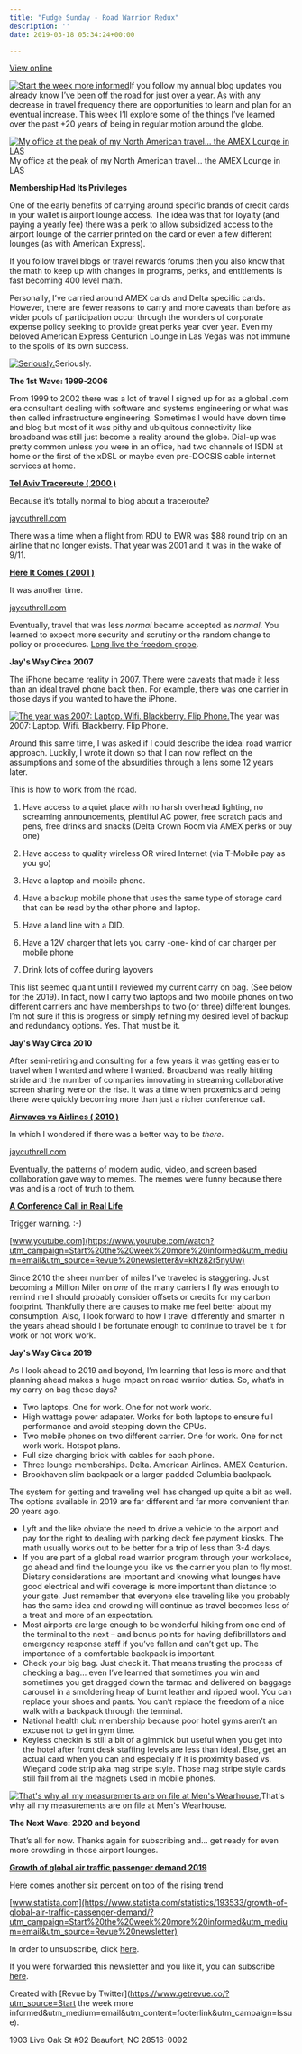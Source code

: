 ```yaml
---
title: "Fudge Sunday - Road Warrior Redux"
description: ''
date: 2019-03-18 05:34:24+00:00

---
```


[View online](https://sunday.fudge.org/issues/fudge-sunday-road-warrior-redux-165427?utm_campaign=Issue&utm_content=view_in_browser&utm_medium=email&utm_source=Start+the+week+more+informed)

[![Start the week more informed](https://bucketeer-e05bbc84-baa3-437e-9518-adb32be77984.s3.amazonaws.com/public/images/eb7f2a0d-aec5-4b70-945a-f047aac5c3ff_1200x115.png "Start the week more informed")](https://substackcdn.com/image/fetch/f_auto,q_auto:good,fl_progressive:steep/https%3A%2F%2Fbucketeer-e05bbc84-baa3-437e-9518-adb32be77984.s3.amazonaws.com%2Fpublic%2Fimages%2Feb7f2a0d-aec5-4b70-945a-f047aac5c3ff_1200x115.png)If you follow my annual blog updates you already know [I’ve been off the road for just over a year](https://jaycuthrell.com/my-eighth-year-at-vce/?utm_campaign=Start%20the%20week%20more%20informed&utm_medium=email&utm_source=Revue%20newsletter). As with any decrease in travel frequency there are opportunities to learn and plan for an eventual increase. This week I’ll explore some of the things I’ve learned over the past +20 years of being in regular motion around the globe.

[![My office at the peak of my North American travel... the AMEX Lounge in LAS](https://bucketeer-e05bbc84-baa3-437e-9518-adb32be77984.s3.amazonaws.com/public/images/37df88d9-1a34-4d7a-9b4a-dea8ce6193fe_600x600.jpeg "My office at the peak of my North American travel... the AMEX Lounge in LAS")](https://substackcdn.com/image/fetch/f_auto,q_auto:good,fl_progressive:steep/https%3A%2F%2Fbucketeer-e05bbc84-baa3-437e-9518-adb32be77984.s3.amazonaws.com%2Fpublic%2Fimages%2F37df88d9-1a34-4d7a-9b4a-dea8ce6193fe_600x600.jpeg)My office at the peak of my North American travel... the AMEX Lounge in LAS

 **Membership Had Its Privileges**

One of the early benefits of carrying around specific brands of credit cards in your wallet is airport lounge access. The idea was that for loyalty (and paying a yearly fee) there was a perk to allow subsidized access to the airport lounge of the carrier printed on the card or even a few different lounges (as with American Express).

If you follow travel blogs or travel rewards forums then you also know that the math to keep up with changes in programs, perks, and entitlements is fast becoming 400 level math.

Personally, I’ve carried around AMEX cards and Delta specific cards. However, there are fewer reasons to carry and more caveats than before as wider pools of participation occur through the wonders of corporate expense policy seeking to provide great perks year over year. Even my beloved American Express Centurion Lounge in Las Vegas was not immune to the spoils of its own success.

[![Seriously.](https://bucketeer-e05bbc84-baa3-437e-9518-adb32be77984.s3.amazonaws.com/public/images/b485e906-00bd-431c-9f4b-07d46d04d6b7_600x450.jpeg "Seriously.")](https://substackcdn.com/image/fetch/f_auto,q_auto:good,fl_progressive:steep/https%3A%2F%2Fbucketeer-e05bbc84-baa3-437e-9518-adb32be77984.s3.amazonaws.com%2Fpublic%2Fimages%2Fb485e906-00bd-431c-9f4b-07d46d04d6b7_600x450.jpeg)Seriously.

 **The 1st Wave: 1999-2006**

From 1999 to 2002 there was a lot of travel I signed up for as a global .com era consultant dealing with software and systems engineering or what was then called infrastructure engineering. Sometimes I would have down time and blog but most of it was pithy and ubiquitous connectivity like broadband was still just become a reality around the globe. Dial-up was pretty common unless you were in an office, had two channels of ISDN at home or the first of the xDSL or maybe even pre-DOCSIS cable internet services at home.

**[Tel Aviv Traceroute ( 2000 )](https://jaycuthrell.com/tel-aviv-traceroute/?utm_campaign=Start%20the%20week%20more%20informed&utm_medium=email&utm_source=Revue%20newsletter)**

Because it’s totally normal to blog about a traceroute?

[jaycuthrell.com](https://jaycuthrell.com/tel-aviv-traceroute/?utm_campaign=Start%20the%20week%20more%20informed&utm_medium=email&utm_source=Revue%20newsletter)

There was a time when a flight from RDU to EWR was $88 round trip on an airline that no longer exists. That year was 2001 and it was in the wake of 9/11.

**[Here It Comes ( 2001 )](https://jaycuthrell.com/here-it-comes/?utm_campaign=Start%20the%20week%20more%20informed&utm_medium=email&utm_source=Revue%20newsletter)**

It was another time.

[jaycuthrell.com](https://jaycuthrell.com/here-it-comes/?utm_campaign=Start%20the%20week%20more%20informed&utm_medium=email&utm_source=Revue%20newsletter)

Eventually, travel that was less *normal* became accepted as *normal*. You learned to expect more security and scrutiny or the random change to policy or procedures. [Long live the freedom grope](https://www.tsa.gov/news/releases/2013/07/19/tsa-launch-application-program-tsa-precheck?utm_campaign=Start%20the%20week%20more%20informed&utm_medium=email&utm_source=Revue%20newsletter).

 **Jay's Way Circa 2007**

The iPhone became reality in 2007. There were caveats that made it less than an ideal travel phone back then. For example, there was one carrier in those days if you wanted to have the iPhone.

[![The year was 2007: Laptop. Wifi. Blackberry. Flip Phone.](https://bucketeer-e05bbc84-baa3-437e-9518-adb32be77984.s3.amazonaws.com/public/images/36827ef3-820f-4c66-b1f9-5cc3bb99fcd2_600x450.jpeg "The year was 2007: Laptop. Wifi. Blackberry. Flip Phone.")](https://substackcdn.com/image/fetch/f_auto,q_auto:good,fl_progressive:steep/https%3A%2F%2Fbucketeer-e05bbc84-baa3-437e-9518-adb32be77984.s3.amazonaws.com%2Fpublic%2Fimages%2F36827ef3-820f-4c66-b1f9-5cc3bb99fcd2_600x450.jpeg)The year was 2007: Laptop. Wifi. Blackberry. Flip Phone.

Around this same time, I was asked if I could describe the ideal road warrior approach. Luckily, I wrote it down so that I can now reflect on the assumptions and some of the absurdities through a lens some 12 years later.

This is how to work from the road.

1) Have access to a quiet place with no harsh overhead lighting, no screaming announcements, plentiful AC power, free scratch pads and pens, free drinks and snacks (Delta Crown Room via AMEX perks or buy one)

2) Have access to quality wireless OR wired Internet (via T-Mobile pay as you go)

3) Have a laptop and mobile phone.

4) Have a backup mobile phone that uses the same type of storage card that can be read by the other phone and laptop.

5) Have a land line with a DID.

6) Have a 12V charger that lets you carry -one- kind of car charger per mobile phone

7) Drink lots of coffee during layovers

This list seemed quaint until I reviewed my current carry on bag. (See below for the 2019). In fact, now I carry two laptops and two mobile phones on two different carriers and have memberships to two (or three) different lounges. I’m not sure if this is progress or simply refining my desired level of backup and redundancy options. Yes. That must be it.

 **Jay's Way Circa 2010**

After semi-retiring and consulting for a few years it was getting easier to travel when I wanted and where I wanted. Broadband was really hitting stride and the number of companies innovating in streaming collaborative screen sharing were on the rise. It was a time when proxemics and being there were quickly becoming more than just a richer conference call.

**[Airwaves vs Airlines ( 2010 )](https://jaycuthrell.com/airwaves-vs-airlines/?utm_campaign=Start%20the%20week%20more%20informed&utm_medium=email&utm_source=Revue%20newsletter)**

In which I wondered if there was a better way to be *there*.

[jaycuthrell.com](https://jaycuthrell.com/airwaves-vs-airlines/?utm_campaign=Start%20the%20week%20more%20informed&utm_medium=email&utm_source=Revue%20newsletter)

Eventually, the patterns of modern audio, video, and screen based collaboration gave way to memes. The memes were funny because there was and is a root of truth to them.

**[A Conference Call in Real Life](https://www.youtube.com/watch?utm_campaign=Start%20the%20week%20more%20informed&utm_medium=email&utm_source=Revue%20newsletter&v=kNz82r5nyUw)**

Trigger warning. :-)

[www.youtube.com](https://www.youtube.com/watch?utm_campaign=Start%20the%20week%20more%20informed&utm_medium=email&utm_source=Revue%20newsletter&v=kNz82r5nyUw)

Since 2010 the sheer number of miles I’ve traveled is staggering. Just becoming a Million Miler on *one* of the many carriers I fly was enough to remind me I should probably consider offsets or credits for my carbon footprint. Thankfully there are causes to make me feel better about my consumption. Also, I look forward to how I travel differently and smarter in the years ahead should I be fortunate enough to continue to travel be it for work or not work work.

 **Jay's Way Circa 2019**

As I look ahead to 2019 and beyond, I’m learning that less is more and that planning ahead makes a huge impact on road warrior duties. So, what’s in my carry on bag these days?

* Two laptops. One for work. One for not work work.
* High wattage power adapater. Works for both laptops to ensure full performance and avoid stepping down the CPUs.
* Two mobile phones on two different carrier. One for work. One for not work work. Hotspot plans.
* Full size charging brick with cables for each phone.
* Three lounge memberships. Delta. American Airlines. AMEX Centurion.
* Brookhaven slim backpack or a larger padded Columbia backpack.

The system for getting and traveling well has changed up quite a bit as well. The options available in 2019 are far different and far more convenient than 20 years ago.

* Lyft and the like obviate the need to drive a vehicle to the airport and pay for the right to dealing with parking deck fee payment kiosks. The math usually works out to be better for a trip of less than 3-4 days.
* If you are part of a global road warrior program through your workplace, go ahead and find the lounge you like vs the carrier you plan to fly most. Dietary considerations are important and knowing what lounges have good electrical and wifi coverage is more important than distance to your gate. Just remember that everyone else traveling like you probably has the same idea and crowding will continue as travel becomes less of a treat and more of an expectation.
* Most airports are large enough to be wonderful hiking from one end of the terminal to the next – and bonus points for having defibrillators and emergency response staff if you’ve fallen and can’t get up. The importance of a comfortable backpack is important.
* Check your big bag. Just check it. That means trusting the process of checking a bag… even I’ve learned that sometimes you win and sometimes you get dragged down the tarmac and delivered on baggage carousel in a smoldering heap of burnt leather and ripped wool. You can replace your shoes and pants. You can’t replace the freedom of a nice walk with a backpack through the terminal.
* National health club membership because poor hotel gyms aren’t an excuse not to get in gym time.
* Keyless checkin is still a bit of a gimmick but useful when you get into the hotel after front desk staffing levels are less than ideal. Else, get an actual card when you can and especially if it is proximity based vs. Wiegand code strip aka mag stripe style. Those mag stripe style cards still fail from all the magnets used in mobile phones.

[![That's why all my measurements are on file at Men's Wearhouse.](https://bucketeer-e05bbc84-baa3-437e-9518-adb32be77984.s3.amazonaws.com/public/images/1ae89119-1ff1-4ab2-8b93-dd6d7481e7c1_600x600.jpeg "That's why all my measurements are on file at Men's Wearhouse.")](https://substackcdn.com/image/fetch/f_auto,q_auto:good,fl_progressive:steep/https%3A%2F%2Fbucketeer-e05bbc84-baa3-437e-9518-adb32be77984.s3.amazonaws.com%2Fpublic%2Fimages%2F1ae89119-1ff1-4ab2-8b93-dd6d7481e7c1_600x600.jpeg)That's why all my measurements are on file at Men's Wearhouse.

 **The Next Wave: 2020 and beyond**

That’s all for now. Thanks again for subscribing and… get ready for even more crowding in those airport lounges.

**[Growth of global air traffic passenger demand 2019](https://www.statista.com/statistics/193533/growth-of-global-air-traffic-passenger-demand/?utm_campaign=Start%20the%20week%20more%20informed&utm_medium=email&utm_source=Revue%20newsletter)**

Here comes another six percent on top of the rising trend

[www.statista.com](https://www.statista.com/statistics/193533/growth-of-global-air-traffic-passenger-demand/?utm_campaign=Start%20the%20week%20more%20informed&utm_medium=email&utm_source=Revue%20newsletter)

In order to unsubscribe, click [here](#).

If you were forwarded this newsletter and you like it, you can subscribe [here](https://sunday.fudge.org/?utm_campaign=Issue&utm_content=forwarded&utm_medium=email&utm_source=Start+the+week+more+informed).

Created with [Revue by Twitter](https://www.getrevue.co/?utm_source=Start the week more informed&utm_medium=email&utm_content=footerlink&utm_campaign=Issue).

1903 Live Oak St #92 Beaufort, NC 28516-0092

